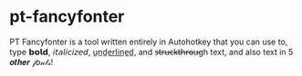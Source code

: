 # pt-fancyfonter
PT Fancyfonter is a tool written entirely in Autohotkey that you can use to, type 𝗯𝗼𝗹𝗱, 𝘪𝘵𝘢𝘭𝘪𝘤𝘪𝘻𝘦𝘥, u̲n̲d̲e̲r̲l̲i̲n̲e̲d̲, and s̶t̶r̶u̶c̶k̶t̶h̶r̶o̶u̶gh text, and also text in 5 𝒐𝒕𝒉𝒆𝒓 𝒻𝑜𝓃𝓉𝓈!
